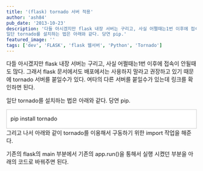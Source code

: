 ```yaml
---
title: '(flask) tornado 서버 적용'
author: 'ash84'
pub_date: '2013-10-23'
description: '다들 아시겠지만 flask 내장 서버는 구리고, 사실 어쩔때는1번 이후에 접속이 안될때도 많다. 그래서 flask 문서에서도 배포에서는 사용하지 말라고 권장하고 있기 때문에 tornado 서버를 붙일수가 있다. 여타의 다른 서버를 붙일수가 있는데 링크를 확인하면 된다. 
일단 tornado를 설치하는 법은 아래와 같다. 당연 pip.'
featured_image: ''
tags: ['dev', 'FLASK', 'flask 웹서버', 'Python', 'Tornado']
---
```



<span style="font-size: 11pt;">다들 아시겠지만 flask 내장 서버는 구리고, 사실 어쩔때는1번 이후에 접속이 안될때도 많다. 그래서 flask 문서에서도 배포에서는 사용하지 말라고 권장하고 있기 때문에 tornado 서버를 붙일수가 있다. 여타의 다른 서버를 붙일수가 있는데 링크를 확인하면 된다. </span>

<span style="font-size: 11pt;">일단 tornado를 설치하는 법은 아래와 같다. 당연 pip.</span>

<div class="txc-textbox" style="border: 1px solid rgb(203, 203, 203); background-color: rgb(255, 255, 255); padding: 10px; line-height: 2;"><span style="font-size: 11pt;">pip install tornado</span>

</div><span style="font-size: 11pt;">그리고 나서 아래와 같이 tornado를 이용해서 구동하기 위한 import 작업을 해준다. </span>

<span style="font-size: 11pt;">  
</span>

<script src="https://gist.github.com/AhnSeongHyun/7114747.js"></script><span style="font-size: 11pt;">  
</span>

<span style="font-size: 11pt;">기존의 flask의 main 부분에서 기존의 app.run()을 통해서 실행 시켰던 부분을 아래의 코드로 바꿔주면 된다. </span>

<span style="font-size: 11pt;">  
</span><script src="https://gist.github.com/AhnSeongHyun/7114754.js"></script><span style="font-size: 11pt;">  
</span>




